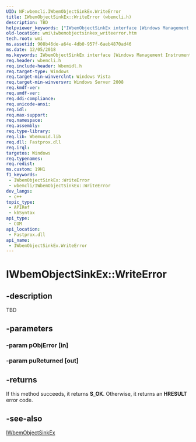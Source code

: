 ```yaml
---
UID: NF:wbemcli.IWbemObjectSinkEx.WriteError
title: IWbemObjectSinkEx::WriteError (wbemcli.h)
description: TBD
helpviewer_keywords: ["IWbemObjectSinkEx interface [Windows Management Instrumentation]","WriteError method","IWbemObjectSinkEx.WriteError","IWbemObjectSinkEx::WriteError","WriteError","WriteError method [Windows Management Instrumentation]","WriteError method [Windows Management Instrumentation]","IWbemObjectSinkEx interface","wbemcli/IWbemObjectSinkEx::WriteError","wmi.iwbemobjectsinkex_writeerror"]
old-location: wmi\iwbemobjectsinkex_writeerror.htm
tech.root: wmi
ms.assetid: 908b46de-a64e-4db0-957f-6aeb4870ad46
ms.date: 12/05/2018
ms.keywords: IWbemObjectSinkEx interface [Windows Management Instrumentation],WriteError method, IWbemObjectSinkEx.WriteError, IWbemObjectSinkEx::WriteError, WriteError, WriteError method [Windows Management Instrumentation], WriteError method [Windows Management Instrumentation],IWbemObjectSinkEx interface, wbemcli/IWbemObjectSinkEx::WriteError, wmi.iwbemobjectsinkex_writeerror
req.header: wbemcli.h
req.include-header: Wbemidl.h
req.target-type: Windows
req.target-min-winverclnt: Windows Vista
req.target-min-winversvr: Windows Server 2008
req.kmdf-ver: 
req.umdf-ver: 
req.ddi-compliance: 
req.unicode-ansi: 
req.idl: 
req.max-support: 
req.namespace: 
req.assembly: 
req.type-library: 
req.lib: Wbemuuid.lib
req.dll: Fastprox.dll
req.irql: 
targetos: Windows
req.typenames: 
req.redist: 
ms.custom: 19H1
f1_keywords:
 - IWbemObjectSinkEx::WriteError
 - wbemcli/IWbemObjectSinkEx::WriteError
dev_langs:
 - c++
topic_type:
 - APIRef
 - kbSyntax
api_type:
 - COM
api_location:
 - Fastprox.dll
api_name:
 - IWbemObjectSinkEx.WriteError
---
```


# IWbemObjectSinkEx::WriteError


## -description

TBD

## -parameters

### -param pObjError [in]

### -param puReturned [out]

## -returns

If this method succeeds, it returns <b>S_OK</b>. Otherwise, it returns an <b>HRESULT</b> error code.

## -see-also

<a href="/windows/desktop/api/wbemcli/nn-wbemcli-iwbemobjectsinkex">IWbemObjectSinkEx</a>